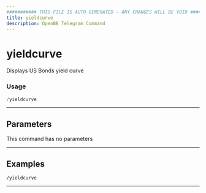 ```yaml
---
########### THIS FILE IS AUTO GENERATED - ANY CHANGES WILL BE VOID ###########
title: yieldcurve
description: OpenBB Telegram Command
---
```


# yieldcurve

Displays US Bonds yield curve

### Usage

```python wordwrap
/yieldcurve
```

---

## Parameters

This command has no parameters



---

## Examples

```
/yieldcurve
```

---
